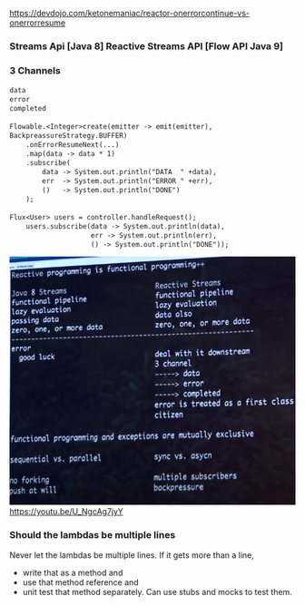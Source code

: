 
https://devdojo.com/ketonemaniac/reactor-onerrorcontinue-vs-onerrorresume

### Streams Api [Java 8]     Reactive Streams API [Flow API Java 9]

### 3 Channels
    data
    error
    completed

    Flowable.<Integer>create(emitter -> emit(emitter), BackpreassureStrategy.BUFFER)
        .onErrorResumeNext(...)
        .map(data -> data * 1)
        .subscribe(
            data -> System.out.println("DATA  " +data),
            err  -> System.out.println("ERROR " +err),
            ()   -> System.out.println("DONE") 
        );

    Flux<User> users = controller.handleRequest();
        users.subscribe(data -> System.out.println(data),
                        err -> System.out.println(err),
                        () -> System.out.println("DONE"));


![img.png](img.png)
https://youtu.be/U_NgcAg7jyY

### Should the lambdas be multiple lines
Never let the lambdas be multiple lines. If it gets more than a line,
- write that as a method and
- use that method reference and
- unit test that method separately. Can use stubs and mocks to test them.